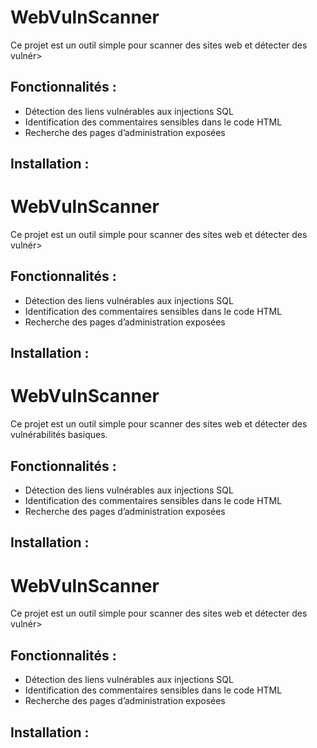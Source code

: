 # WebVulnScanner

Ce projet est un outil simple pour scanner des sites web et détecter des vulnér>

## Fonctionnalités :
- Détection des liens vulnérables aux injections SQL
- Identification des commentaires sensibles dans le code HTML
- Recherche des pages d’administration exposées

## Installation :
# WebVulnScanner

Ce projet est un outil simple pour scanner des sites web et détecter des vulnér>

## Fonctionnalités :
- Détection des liens vulnérables aux injections SQL
- Identification des commentaires sensibles dans le code HTML
- Recherche des pages d’administration exposées

## Installation :
# WebVulnScanner

Ce projet est un outil simple pour scanner des sites web et détecter des vulnérabilités basiques.

## Fonctionnalités :
- Détection des liens vulnérables aux injections SQL
- Identification des commentaires sensibles dans le code HTML
- Recherche des pages d’administration exposées

## Installation :
# WebVulnScanner

Ce projet est un outil simple pour scanner des sites web et détecter des vulnér>

## Fonctionnalités :
- Détection des liens vulnérables aux injections SQL
- Identification des commentaires sensibles dans le code HTML
- Recherche des pages d’administration exposées

## Installation :

